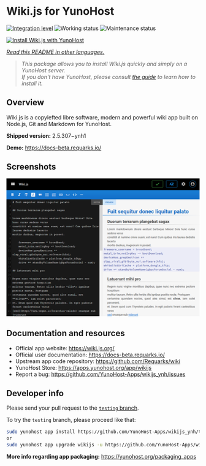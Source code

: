 <!--
N.B.: This README was automatically generated by <https://github.com/YunoHost/apps/tree/master/tools/readme_generator>
It shall NOT be edited by hand.
-->

# Wiki.js for YunoHost

[![Integration level](https://apps.yunohost.org/badge/integration/wikijs)](https://ci-apps.yunohost.org/ci/apps/wikijs/)
![Working status](https://apps.yunohost.org/badge/state/wikijs)
![Maintenance status](https://apps.yunohost.org/badge/maintained/wikijs)

[![Install Wiki.js with YunoHost](https://install-app.yunohost.org/install-with-yunohost.svg)](https://install-app.yunohost.org/?app=wikijs)

*[Read this README in other languages.](./ALL_README.md)*

> *This package allows you to install Wiki.js quickly and simply on a YunoHost server.*  
> *If you don't have YunoHost, please consult [the guide](https://yunohost.org/install) to learn how to install it.*

## Overview

Wiki.js is a copylefted libre software, modern and powerful wiki app built on Node.js, Git and Markdown for YunoHost.


**Shipped version:** 2.5.307~ynh1

**Demo:** <https://docs-beta.requarks.io/>

## Screenshots

![Screenshot of Wiki.js](./doc/screenshots/screenshot.png)

## Documentation and resources

- Official app website: <https://wiki.js.org/>
- Official user documentation: <https://docs-beta.requarks.io/>
- Upstream app code repository: <https://github.com/Requarks/wiki>
- YunoHost Store: <https://apps.yunohost.org/app/wikijs>
- Report a bug: <https://github.com/YunoHost-Apps/wikijs_ynh/issues>

## Developer info

Please send your pull request to the [`testing` branch](https://github.com/YunoHost-Apps/wikijs_ynh/tree/testing).

To try the `testing` branch, please proceed like that:

```bash
sudo yunohost app install https://github.com/YunoHost-Apps/wikijs_ynh/tree/testing --debug
or
sudo yunohost app upgrade wikijs -u https://github.com/YunoHost-Apps/wikijs_ynh/tree/testing --debug
```

**More info regarding app packaging:** <https://yunohost.org/packaging_apps>
